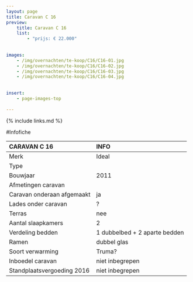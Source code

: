 ```yaml
---
layout: page
title: Caravan C 16
preview: 
    title: Caravan C 16
    list:
        - "prijs: € 22.000"
        
        
images:
    - /img/overnachten/te-koop/C16/C16-01.jpg
    - /img/overnachten/te-koop/C16/C16-02.jpg
    - /img/overnachten/te-koop/C16/C16-03.jpg
    - /img/overnachten/te-koop/C16/C16-04.jpg
    
    
insert:
    - page-images-top
    
---
```


{% include links.md %}



#Infofiche 

CARAVAN C 16                | INFO        | 
:---------------------------|:------------|
Merk                        |Ideal                
Type                        |                   
Bouwjaar                    |2011       
Afmetingen caravan          |
Caravan onderaan afgemaakt  |ja       
Lades onder caravan         |?       
Terras                      |nee 
Aantal slaapkamers          |2
Verdeling bedden            |1 dubbelbed + 2 aparte bedden
Ramen                       |dubbel glas
Soort verwarming            |Truma?
Inboedel caravan            |niet inbegrepen
Standplaatsvergoeding 2016  |niet inbegrepen
